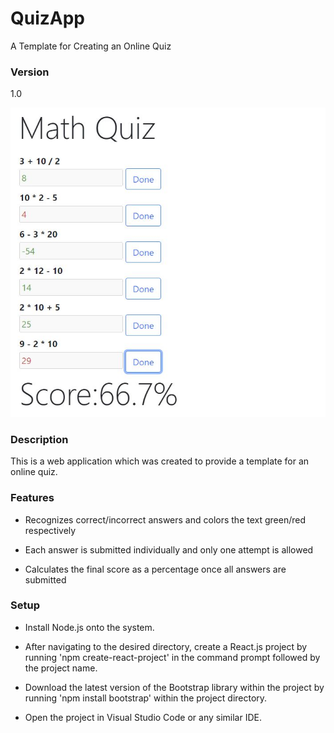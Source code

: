 # QuizApp
A Template for Creating an Online Quiz 

### Version
1.0

![QuizApp](https://github.com/davidamachado/QuizApp/blob/master/public/Quiz.JPG?raw=true)

### Description
This is a web application which was created to provide a template for an online quiz. 

### Features
* Recognizes correct/incorrect answers and colors the text green/red respectively

* Each answer is submitted individually and only one attempt is allowed

* Calculates the final score as a percentage once all answers are submitted

### Setup
* Install Node.js onto the system.

* After navigating to the desired directory, create a React.js project by running 'npm create-react-project' in the command prompt followed by the project name.

* Download the latest version of the Bootstrap library within the project by running 'npm install bootstrap' within the project directory.

* Open the project in Visual Studio Code or any similar IDE.
